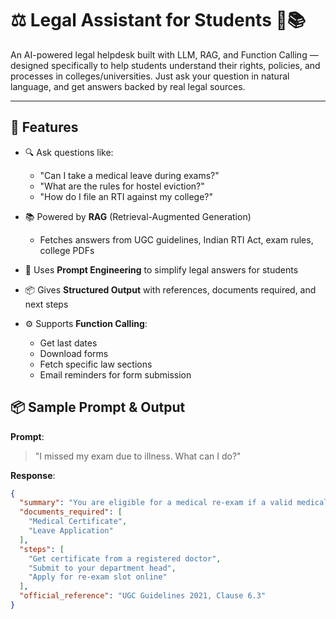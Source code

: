 # ⚖️ Legal Assistant for Students 🧠📚

An AI-powered legal helpdesk built with LLM, RAG, and Function Calling — designed specifically to help students understand their rights, policies, and processes in colleges/universities. Just ask your question in natural language, and get answers backed by real legal sources.

---

## 🚀 Features

- 🔍 Ask questions like:
  - "Can I take a medical leave during exams?"
  - "What are the rules for hostel eviction?"
  - "How do I file an RTI against my college?"

- 📚 Powered by **RAG** (Retrieval-Augmented Generation)
  - Fetches answers from UGC guidelines, Indian RTI Act, exam rules, college PDFs

- 🧠 Uses **Prompt Engineering** to simplify legal answers for students

- 📦 Gives **Structured Output** with references, documents required, and next steps

- ⚙️ Supports **Function Calling**:
  - Get last dates
  - Download forms
  - Fetch specific law sections
  - Email reminders for form submission


## 📦 Sample Prompt & Output

**Prompt**:  
> "I missed my exam due to illness. What can I do?"

**Response**:
```json
{
  "summary": "You are eligible for a medical re-exam if a valid medical certificate is submitted within 7 days.",
  "documents_required": [
    "Medical Certificate",
    "Leave Application"
  ],
  "steps": [
    "Get certificate from a registered doctor",
    "Submit to your department head",
    "Apply for re-exam slot online"
  ],
  "official_reference": "UGC Guidelines 2021, Clause 6.3"
}
